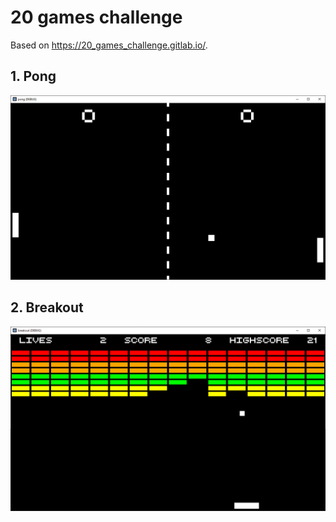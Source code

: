 # 20 games challenge

Based on https://20_games_challenge.gitlab.io/.

## 1. Pong

![Pong](img/1-pong.gif)

## 2. Breakout

![Breakout](img/2-breakout.gif)

